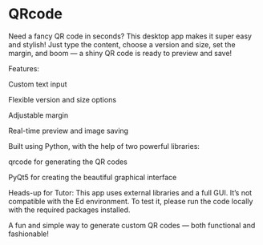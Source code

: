 # QRcode
Need a fancy QR code in seconds? This desktop app makes it super easy and stylish! Just type the content, choose a version and size, set the margin, and boom — a shiny QR code is ready to preview and save! 

Features:





Custom text input



Flexible version and size options



Adjustable margin



Real-time preview and image saving

Built using Python, with the help of two powerful libraries:





qrcode for generating the QR codes



PyQt5 for creating the beautiful graphical interface

Heads-up for Tutor:
This app uses external libraries and a full GUI. It’s not compatible with the Ed environment. To test it, please run the code locally with the required packages installed.

A fun and simple way to generate custom QR codes — both functional and fashionable! 
